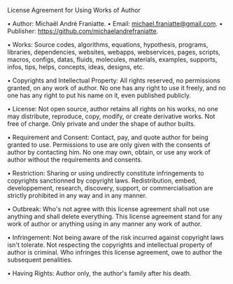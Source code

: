 ﻿  
License Agreement for Using Works of Author  
  
• Author: Michaël André Franiatte. • Email: michael.franiatte@gmail.com. • Publisher: https://github.com/michaelandrefraniatte.  
  
• Works: Source codes, algorithms, equations, hypothesis, programs, libraries, dependencies, websites, webapps, webservices, pages, scripts, macros, configs, datas, fluids, molecules, materials, examples, supports, infos, tips, helps, concepts, ideas, designs, etc.  
  
• Copyrights and Intellectual Property: All rights reserved, no permissions granted, on any work of author. No one has any right to use it freely, and no one has any right to put his name on it, even published publicly.  
  
• License: Not open source, author retains all rights on his works, no one may distribute, reproduce, copy, modify, or create derivative works. Not free of charge. Only private and under the shape of author builts.  
  
• Requirement and Consent: Contact, pay, and quote author for being granted to use. Permissions to use are only given with the consents of author by contacting him. No one may own, obtain, or use any work of author without the requirements and consents.  
  
• Restriction: Sharing or using undirectly constitute infringements to copyrights sanctionned by copyright laws. Redistribution, embed, developpement, research, discovery, support, or commercialisation are strictly prohibited in any way and in any manner.  
  
• Outbreak: Who's not agree with this license agreement shall not use anything and shall delete everything. This license agreement stand for any work of author or anything using in any manner any work of author.  
  
• Infringement: Not being aware of the risk incurred against copyright laws isn't tolerate. Not respecting the copyrights and intellectual property of author is criminal. Who infringes this license agreement, owe to author the subsequent penalities.  
  
• Having Rights: Author only, the author's family after his death.  
  
